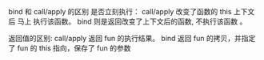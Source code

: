 bind 和 call/apply 的区别
是否立刻执行：
call/apply 改变了函数的 this 上下文后 马上 执行该函数。
bind 则是返回改变了上下文后的函数, 不执行该函数 。

返回值的区别:
call/apply 返回 fun 的执行结果。
bind 返回 fun 的拷贝，并指定了 fun 的 this 指向，保存了 fun 的参数
